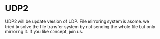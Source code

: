# UDP2
UDP2 will be update version of UDP. File mirroring system is asome. we tried to solve the file transfer system by not sending the whole file but only mirroring it. If you like concept, join us. 
